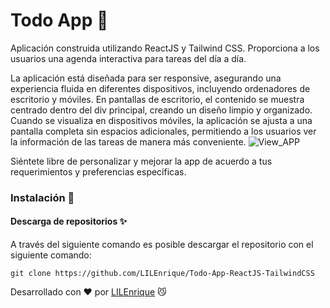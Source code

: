 # Todo App 📓

Aplicación construida utilizando ReactJS y Tailwind CSS. Proporciona a los usuarios una agenda interactiva para tareas del día a día.

La aplicación está diseñada para ser responsive, asegurando una experiencia fluida en diferentes dispositivos, incluyendo ordenadores de escritorio y móviles. En pantallas de escritorio, el contenido se muestra centrado dentro del div principal, creando un diseño limpio y organizado. Cuando se visualiza en dispositivos móviles, la aplicación se ajusta a una pantalla completa sin espacios adicionales, permitiendo a los usuarios ver la información de las tareas de manera más conveniente.
![View_APP](https://i.imgur.com/OlEbdNH.png)

Siéntete libre de personalizar y mejorar la app de acuerdo a tus requerimientos y preferencias específicas. 

### Instalación 🔧

#### Descarga de repositorios ✨

A través del siguiente comando es posible descargar el repositorio con el siguiente comando:

```
git clone https://github.com/LILEnrique/Todo-App-ReactJS-TailwindCSS
```


Desarrollado con ❤️ por [LILEnrique](https://github.com/LILEnrique) 😼
